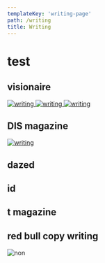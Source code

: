```yaml
---
templateKey: 'writing-page'
path: /writing
title: Writing
---
```


# test

## visionaire

<a href="https://visionaireworld.com/blogs/imported/alex-da-corte-s-virtual-still-life">
  <img src="https://res.cloudinary.com/cloudimgts/image/upload/v1569440545/hkdicldxwsiyvwmdntcp.png" alt="writing" />
</a>

<a href="https://visionaireworld.com/blogs/imported/bea-fremderman-s-map-to-ikea">
  <img src="https://res.cloudinary.com/cloudimgts/image/upload/v1569440671/ylmjog7ukof9g8bsscqk.png" alt="writing" />
</a>

<a href="https://visionaireworld.com/blogs/imported/louvre-s-3-siecles-de-mode">
  <img src="https://res.cloudinary.com/cloudimgts/image/upload/v1569440736/yuq6hlomoukdhf5t6pqh.png" alt="writing" />
</a>

## DIS magazine

<a href=" http://dismagazine.com/blog/76022/vaquera-the-good-lookbook/ ">
  <img src="https://res.cloudinary.com/cloudimgts/image/upload/v1569440840/ghskci9trdrgpa36csor.png" alt="writing" />
</a>

## dazed

## id

## t magazine

## red bull copy writing

![non](https://res.cloudinary.com/cloudimgts/image/upload/v1569440406/Screen_Shot_2016-05-20_at_10.19.57_AM_xtaath.png)

